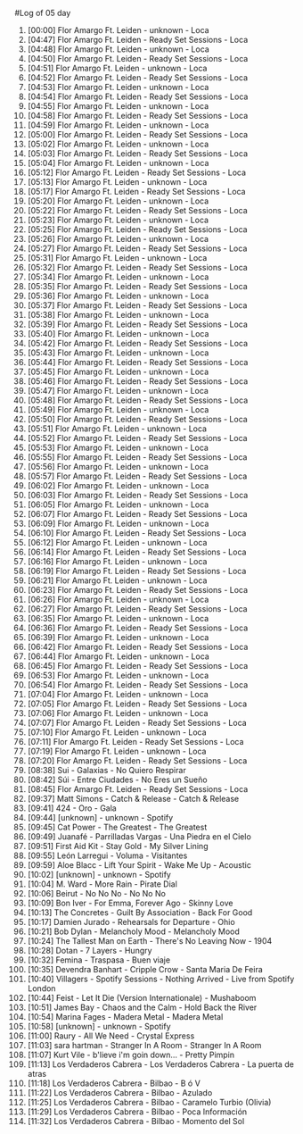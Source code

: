 #Log of 05 day

1. [00:00] Flor Amargo Ft. Leiden - unknown - Loca
1. [04:47] Flor Amargo Ft. Leiden - Ready Set Sessions - Loca
1. [04:48] Flor Amargo Ft. Leiden - unknown - Loca
1. [04:50] Flor Amargo Ft. Leiden - Ready Set Sessions - Loca
1. [04:51] Flor Amargo Ft. Leiden - unknown - Loca
1. [04:52] Flor Amargo Ft. Leiden - Ready Set Sessions - Loca
1. [04:53] Flor Amargo Ft. Leiden - unknown - Loca
1. [04:54] Flor Amargo Ft. Leiden - Ready Set Sessions - Loca
1. [04:55] Flor Amargo Ft. Leiden - unknown - Loca
1. [04:58] Flor Amargo Ft. Leiden - Ready Set Sessions - Loca
1. [04:59] Flor Amargo Ft. Leiden - unknown - Loca
1. [05:00] Flor Amargo Ft. Leiden - Ready Set Sessions - Loca
1. [05:02] Flor Amargo Ft. Leiden - unknown - Loca
1. [05:03] Flor Amargo Ft. Leiden - Ready Set Sessions - Loca
1. [05:04] Flor Amargo Ft. Leiden - unknown - Loca
1. [05:12] Flor Amargo Ft. Leiden - Ready Set Sessions - Loca
1. [05:13] Flor Amargo Ft. Leiden - unknown - Loca
1. [05:17] Flor Amargo Ft. Leiden - Ready Set Sessions - Loca
1. [05:20] Flor Amargo Ft. Leiden - unknown - Loca
1. [05:22] Flor Amargo Ft. Leiden - Ready Set Sessions - Loca
1. [05:23] Flor Amargo Ft. Leiden - unknown - Loca
1. [05:25] Flor Amargo Ft. Leiden - Ready Set Sessions - Loca
1. [05:26] Flor Amargo Ft. Leiden - unknown - Loca
1. [05:27] Flor Amargo Ft. Leiden - Ready Set Sessions - Loca
1. [05:31] Flor Amargo Ft. Leiden - unknown - Loca
1. [05:32] Flor Amargo Ft. Leiden - Ready Set Sessions - Loca
1. [05:34] Flor Amargo Ft. Leiden - unknown - Loca
1. [05:35] Flor Amargo Ft. Leiden - Ready Set Sessions - Loca
1. [05:36] Flor Amargo Ft. Leiden - unknown - Loca
1. [05:37] Flor Amargo Ft. Leiden - Ready Set Sessions - Loca
1. [05:38] Flor Amargo Ft. Leiden - unknown - Loca
1. [05:39] Flor Amargo Ft. Leiden - Ready Set Sessions - Loca
1. [05:40] Flor Amargo Ft. Leiden - unknown - Loca
1. [05:42] Flor Amargo Ft. Leiden - Ready Set Sessions - Loca
1. [05:43] Flor Amargo Ft. Leiden - unknown - Loca
1. [05:44] Flor Amargo Ft. Leiden - Ready Set Sessions - Loca
1. [05:45] Flor Amargo Ft. Leiden - unknown - Loca
1. [05:46] Flor Amargo Ft. Leiden - Ready Set Sessions - Loca
1. [05:47] Flor Amargo Ft. Leiden - unknown - Loca
1. [05:48] Flor Amargo Ft. Leiden - Ready Set Sessions - Loca
1. [05:49] Flor Amargo Ft. Leiden - unknown - Loca
1. [05:50] Flor Amargo Ft. Leiden - Ready Set Sessions - Loca
1. [05:51] Flor Amargo Ft. Leiden - unknown - Loca
1. [05:52] Flor Amargo Ft. Leiden - Ready Set Sessions - Loca
1. [05:53] Flor Amargo Ft. Leiden - unknown - Loca
1. [05:55] Flor Amargo Ft. Leiden - Ready Set Sessions - Loca
1. [05:56] Flor Amargo Ft. Leiden - unknown - Loca
1. [05:57] Flor Amargo Ft. Leiden - Ready Set Sessions - Loca
1. [06:02] Flor Amargo Ft. Leiden - unknown - Loca
1. [06:03] Flor Amargo Ft. Leiden - Ready Set Sessions - Loca
1. [06:05] Flor Amargo Ft. Leiden - unknown - Loca
1. [06:07] Flor Amargo Ft. Leiden - Ready Set Sessions - Loca
1. [06:09] Flor Amargo Ft. Leiden - unknown - Loca
1. [06:10] Flor Amargo Ft. Leiden - Ready Set Sessions - Loca
1. [06:12] Flor Amargo Ft. Leiden - unknown - Loca
1. [06:14] Flor Amargo Ft. Leiden - Ready Set Sessions - Loca
1. [06:16] Flor Amargo Ft. Leiden - unknown - Loca
1. [06:19] Flor Amargo Ft. Leiden - Ready Set Sessions - Loca
1. [06:21] Flor Amargo Ft. Leiden - unknown - Loca
1. [06:23] Flor Amargo Ft. Leiden - Ready Set Sessions - Loca
1. [06:26] Flor Amargo Ft. Leiden - unknown - Loca
1. [06:27] Flor Amargo Ft. Leiden - Ready Set Sessions - Loca
1. [06:35] Flor Amargo Ft. Leiden - unknown - Loca
1. [06:36] Flor Amargo Ft. Leiden - Ready Set Sessions - Loca
1. [06:39] Flor Amargo Ft. Leiden - unknown - Loca
1. [06:42] Flor Amargo Ft. Leiden - Ready Set Sessions - Loca
1. [06:44] Flor Amargo Ft. Leiden - unknown - Loca
1. [06:45] Flor Amargo Ft. Leiden - Ready Set Sessions - Loca
1. [06:53] Flor Amargo Ft. Leiden - unknown - Loca
1. [06:54] Flor Amargo Ft. Leiden - Ready Set Sessions - Loca
1. [07:04] Flor Amargo Ft. Leiden - unknown - Loca
1. [07:05] Flor Amargo Ft. Leiden - Ready Set Sessions - Loca
1. [07:06] Flor Amargo Ft. Leiden - unknown - Loca
1. [07:07] Flor Amargo Ft. Leiden - Ready Set Sessions - Loca
1. [07:10] Flor Amargo Ft. Leiden - unknown - Loca
1. [07:11] Flor Amargo Ft. Leiden - Ready Set Sessions - Loca
1. [07:19] Flor Amargo Ft. Leiden - unknown - Loca
1. [07:20] Flor Amargo Ft. Leiden - Ready Set Sessions - Loca
1. [08:38] Sui - Galaxias - No Quiero Respirar
1. [08:42] Súi - Entre Ciudades - No Eres un Sueño
1. [08:45] Flor Amargo Ft. Leiden - Ready Set Sessions - Loca
1. [09:37] Matt Simons - Catch & Release - Catch & Release
1. [09:41] 424 - Oro - Gala
1. [09:44] [unknown] - unknown - Spotify
1. [09:45] Cat Power - The Greatest - The Greatest
1. [09:49] Juanafé - Parrilladas Vargas - Una Piedra en el Cielo
1. [09:51] First Aid Kit - Stay Gold - My Silver Lining
1. [09:55] León Larregui - Voluma - Visitantes
1. [09:59] Aloe Blacc - Lift Your Spirit - Wake Me Up - Acoustic
1. [10:02] [unknown] - unknown - Spotify
1. [10:04] M. Ward - More Rain - Pirate Dial
1. [10:06] Beirut - No No No - No No No
1. [10:09] Bon Iver - For Emma, Forever Ago - Skinny Love
1. [10:13] The Concretes - Guilt By Association - Back For Good
1. [10:17] Damien Jurado - Rehearsals for Departure - Ohio
1. [10:21] Bob Dylan - Melancholy Mood - Melancholy Mood
1. [10:24] The Tallest Man on Earth - There's No Leaving Now - 1904
1. [10:28] Dotan - 7 Layers - Hungry
1. [10:32] Femina - Traspasa - Buen viaje
1. [10:35] Devendra Banhart - Cripple Crow - Santa Maria De Feira
1. [10:40] Villagers - Spotify Sessions - Nothing Arrived - Live from Spotify London
1. [10:44] Feist - Let It Die (Version Internationale) - Mushaboom
1. [10:51] James Bay - Chaos and the Calm - Hold Back the River
1. [10:54] Marina Fages - Madera Metal - Madera Metal
1. [10:58] [unknown] - unknown - Spotify
1. [11:00] Raury - All We Need - Crystal Express
1. [11:03] sara hartman - Stranger In A Room - Stranger In A Room
1. [11:07] Kurt Vile - b'lieve i'm goin down... - Pretty Pimpin
1. [11:13] Los Verdaderos Cabrera - Los Verdaderos Cabrera - La puerta de atras
1. [11:18] Los Verdaderos Cabrera - Bilbao - B ó V
1. [11:22] Los Verdaderos Cabrera - Bilbao - Azulado
1. [11:25] Los Verdaderos Cabrera - Bilbao - Caramelo Turbio (Olivia)
1. [11:29] Los Verdaderos Cabrera - Bilbao - Poca Información
1. [11:32] Los Verdaderos Cabrera - Bilbao - Momento del Sol

